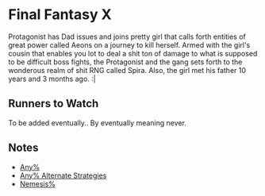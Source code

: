 # Final Fantasy X

Protagonist has Dad issues and joins pretty girl that calls forth entities of great power called Aeons on a journey to kill herself. Armed with the girl's cousin that enables you lot to deal a shit ton of damage to what is supposed to be difficult boss fights, the Protagonist and the gang sets forth to the wonderous realm of shit RNG called Spira. Also, the girl met his father 10 years and 3 months ago. :| 

## Runners to Watch

  To be added eventually..
  By eventually meaning never.

## Notes

  * [Any%][1]
  * [Any% Alternate Strategies][2]
  * [Nemesis%][3]

[1]: https://goo.gl/nFdPyN
[2]: ./Notes/Alternate%20Strategies.md
[3]: ./Notes/Nemesis.md